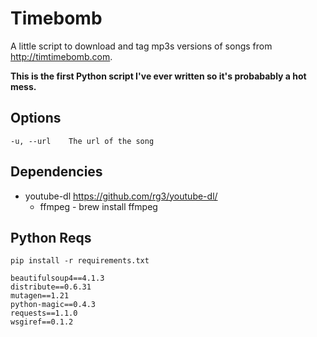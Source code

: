 # Timebomb

A little script to download and tag mp3s versions of songs from
http://timtimebomb.com.

**This is the first Python script I've ever written so it's probabably a hot mess.**

## Options
    -u, --url    The url of the song

## Dependencies
- youtube-dl https://github.com/rg3/youtube-dl/
  - ffmpeg - brew install ffmpeg

## Python Reqs

`pip install -r requirements.txt`

    beautifulsoup4==4.1.3
    distribute==0.6.31
    mutagen==1.21
    python-magic==0.4.3
    requests==1.1.0
    wsgiref==0.1.2